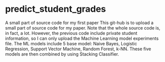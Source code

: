 # predict_student_grades
A small part of source code for my first paper
This git-hub is to upload a small part of source code for my paper. Note that the whole source code is, in fact, a lot. However, the previous code include private student information, so I can only upload the Machine Learning model experiments file.
The ML models include 5 base model: Naive Bayes, Logistic Regression, Support Vector Machine, Random Forest, k-NN. These five models are then combined by using Stacking Classifier.
